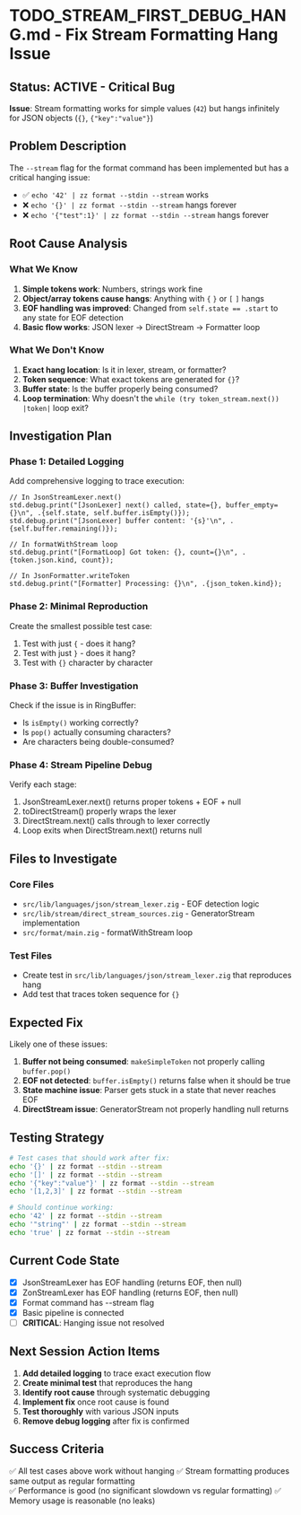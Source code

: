 # TODO_STREAM_FIRST_DEBUG_HANG.md - Fix Stream Formatting Hang Issue

## Status: ACTIVE - Critical Bug

**Issue**: Stream formatting works for simple values (`42`) but hangs infinitely for JSON objects (`{}`, `{"key":"value"}`)

## Problem Description

The `--stream` flag for the format command has been implemented but has a critical hanging issue:
- ✅ `echo '42' | zz format --stdin --stream` works
- ❌ `echo '{}' | zz format --stdin --stream` hangs forever
- ❌ `echo '{"test":1}' | zz format --stdin --stream` hangs forever

## Root Cause Analysis

### What We Know
1. **Simple tokens work**: Numbers, strings work fine
2. **Object/array tokens cause hangs**: Anything with `{` `}` or `[` `]` hangs
3. **EOF handling was improved**: Changed from `self.state == .start` to any state for EOF detection
4. **Basic flow works**: JSON lexer → DirectStream → Formatter loop

### What We Don't Know
1. **Exact hang location**: Is it in lexer, stream, or formatter?
2. **Token sequence**: What exact tokens are generated for `{}`?
3. **Buffer state**: Is the buffer properly being consumed?
4. **Loop termination**: Why doesn't the `while (try token_stream.next()) |token|` loop exit?

## Investigation Plan

### Phase 1: Detailed Logging
Add comprehensive logging to trace execution:

```zig
// In JsonStreamLexer.next()
std.debug.print("[JsonLexer] next() called, state={}, buffer_empty={}\n", .{self.state, self.buffer.isEmpty()});
std.debug.print("[JsonLexer] buffer content: '{s}'\n", .{self.buffer.remaining()});

// In formatWithStream loop  
std.debug.print("[FormatLoop] Got token: {}, count={}\n", .{token.json.kind, count});

// In JsonFormatter.writeToken
std.debug.print("[Formatter] Processing: {}\n", .{json_token.kind});
```

### Phase 2: Minimal Reproduction
Create the smallest possible test case:
1. Test with just `{` - does it hang?
2. Test with just `}` - does it hang? 
3. Test with `{}` character by character

### Phase 3: Buffer Investigation
Check if the issue is in RingBuffer:
- Is `isEmpty()` working correctly?
- Is `pop()` actually consuming characters?
- Are characters being double-consumed?

### Phase 4: Stream Pipeline Debug
Verify each stage:
1. JsonStreamLexer.next() returns proper tokens + EOF + null
2. toDirectStream() properly wraps the lexer
3. DirectStream.next() calls through to lexer correctly
4. Loop exits when DirectStream.next() returns null

## Files to Investigate

### Core Files
- `src/lib/languages/json/stream_lexer.zig` - EOF detection logic
- `src/lib/stream/direct_stream_sources.zig` - GeneratorStream implementation
- `src/format/main.zig` - formatWithStream loop

### Test Files
- Create test in `src/lib/languages/json/stream_lexer.zig` that reproduces hang
- Add test that traces token sequence for `{}`

## Expected Fix

Likely one of these issues:
1. **Buffer not being consumed**: `makeSimpleToken` not properly calling `buffer.pop()`
2. **EOF not detected**: `buffer.isEmpty()` returns false when it should be true
3. **State machine issue**: Parser gets stuck in a state that never reaches EOF
4. **DirectStream issue**: GeneratorStream not properly handling null returns

## Testing Strategy

```bash
# Test cases that should work after fix:
echo '{}' | zz format --stdin --stream
echo '[]' | zz format --stdin --stream  
echo '{"key":"value"}' | zz format --stdin --stream
echo '[1,2,3]' | zz format --stdin --stream

# Should continue working:
echo '42' | zz format --stdin --stream
echo '"string"' | zz format --stdin --stream
echo 'true' | zz format --stdin --stream
```

## Current Code State

- [x] JsonStreamLexer has EOF handling (returns EOF, then null)
- [x] ZonStreamLexer has EOF handling (returns EOF, then null) 
- [x] Format command has --stream flag
- [x] Basic pipeline is connected
- [ ] **CRITICAL**: Hanging issue not resolved

## Next Session Action Items

1. **Add detailed logging** to trace exact execution flow
2. **Create minimal test** that reproduces the hang
3. **Identify root cause** through systematic debugging
4. **Implement fix** once root cause is found
5. **Test thoroughly** with various JSON inputs
6. **Remove debug logging** after fix is confirmed

## Success Criteria

✅ All test cases above work without hanging
✅ Stream formatting produces same output as regular formatting  
✅ Performance is good (no significant slowdown vs regular formatting)
✅ Memory usage is reasonable (no leaks)